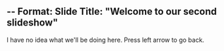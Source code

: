 --
Format: Slide
Title: "Welcome to our second slideshow"
--
I have no idea what we'll be doing here.
Press left arrow to go back.
